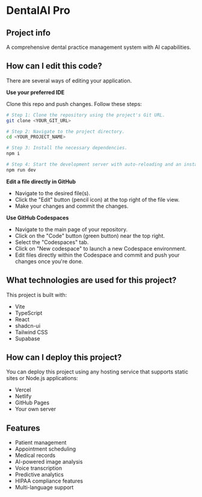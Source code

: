 # DentalAI Pro

## Project info

A comprehensive dental practice management system with AI capabilities.

## How can I edit this code?

There are several ways of editing your application.

**Use your preferred IDE**

Clone this repo and push changes. Follow these steps:

```sh
# Step 1: Clone the repository using the project's Git URL.
git clone <YOUR_GIT_URL>

# Step 2: Navigate to the project directory.
cd <YOUR_PROJECT_NAME>

# Step 3: Install the necessary dependencies.
npm i

# Step 4: Start the development server with auto-reloading and an instant preview.
npm run dev
```

**Edit a file directly in GitHub**

- Navigate to the desired file(s).
- Click the "Edit" button (pencil icon) at the top right of the file view.
- Make your changes and commit the changes.

**Use GitHub Codespaces**

- Navigate to the main page of your repository.
- Click on the "Code" button (green button) near the top right.
- Select the "Codespaces" tab.
- Click on "New codespace" to launch a new Codespace environment.
- Edit files directly within the Codespace and commit and push your changes once you're done.

## What technologies are used for this project?

This project is built with:

- Vite
- TypeScript
- React
- shadcn-ui
- Tailwind CSS
- Supabase

## How can I deploy this project?

You can deploy this project using any hosting service that supports static sites or Node.js applications:

- Vercel
- Netlify
- GitHub Pages
- Your own server

## Features

- Patient management
- Appointment scheduling
- Medical records
- AI-powered image analysis
- Voice transcription
- Predictive analytics
- HIPAA compliance features
- Multi-language support
